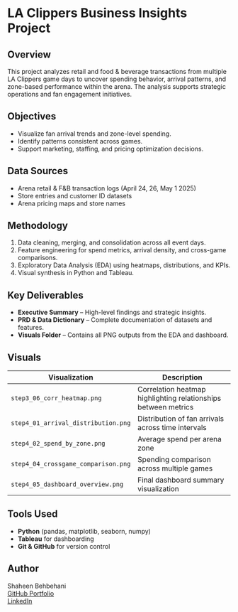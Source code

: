 # LA Clippers Business Insights Project

## Overview
This project analyzes retail and food & beverage transactions from multiple LA Clippers game days to uncover spending behavior, arrival patterns, and zone-based performance within the arena. The analysis supports strategic operations and fan engagement initiatives.

## Objectives
- Visualize fan arrival trends and zone-level spending.
- Identify patterns consistent across games.
- Support marketing, staffing, and pricing optimization decisions.

## Data Sources
- Arena retail & F&B transaction logs (April 24, 26, May 1 2025)
- Store entries and customer ID datasets
- Arena pricing maps and store names

## Methodology
1. Data cleaning, merging, and consolidation across all event days.
2. Feature engineering for spend metrics, arrival density, and cross-game comparisons.
3. Exploratory Data Analysis (EDA) using heatmaps, distributions, and KPIs.
4. Visual synthesis in Python and Tableau.

## Key Deliverables
- **Executive Summary** – High-level findings and strategic insights.
- **PRD & Data Dictionary** – Complete documentation of datasets and features.
- **Visuals Folder** – Contains all PNG outputs from the EDA and dashboard.

## Visuals
| Visualization | Description |
|----------------|-------------|
| `step3_06_corr_heatmap.png` | Correlation heatmap highlighting relationships between metrics |
| `step4_01_arrival_distribution.png` | Distribution of fan arrivals across time intervals |
| `step4_02_spend_by_zone.png` | Average spend per arena zone |
| `step4_04_crossgame_comparison.png` | Spending comparison across multiple games |
| `step4_05_dashboard_overview.png` | Final dashboard summary visualization |

## Tools Used
- **Python** (pandas, matplotlib, seaborn, numpy)
- **Tableau** for dashboarding
- **Git & GitHub** for version control

## Author
Shaheen Behbehani  
[GitHub Portfolio](https://github.com/shaheenbehbehani/My_Projects)  
[LinkedIn](https://www.linkedin.com/in/shaheen-behbehani/)
